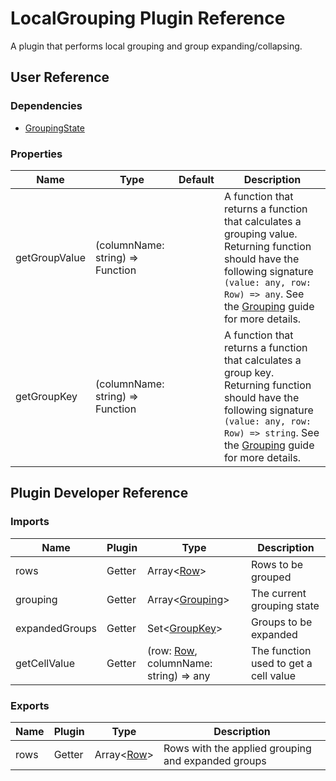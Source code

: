 # LocalGrouping Plugin Reference

A plugin that performs local grouping and group expanding/collapsing.

## User Reference

### Dependencies

- [GroupingState](grouping-state.md)

### Properties

Name | Type | Default | Description
-----|------|---------|------------
getGroupValue | (columnName: string) => Function | | A function that returns a function that calculates a grouping value. Returning function should have the following signature `(value: any, row: Row) => any`. See the [Grouping](../guides/grouping.md#custom-grouping-values) guide for more details.
getGroupKey | (columnName: string) => Function | | A function that returns a function that calculates a group key. Returning function should have the following signature `(value: any, row: Row) => string`. See the [Grouping](../guides/grouping.md#custom-grouping-values) guide for more details.

## Plugin Developer Reference

### Imports

Name | Plugin | Type | Description
-----|--------|------|------------
rows | Getter | Array&lt;[Row](grid.md#row)&gt; | Rows to be grouped
grouping | Getter | Array&lt;[Grouping](grouping-state.md#grouping)&gt; | The current grouping state
expandedGroups | Getter | Set&lt;[GroupKey](grouping-state.md#group-key)&gt; | Groups to be expanded
getCellValue | Getter | (row: [Row](grid.md#row), columnName: string) => any | The function used to get a cell value

### Exports

Name | Plugin | Type | Description
-----|--------|------|------------
rows | Getter | Array&lt;[Row](grid.md#row)&gt; | Rows with the applied grouping and expanded groups
